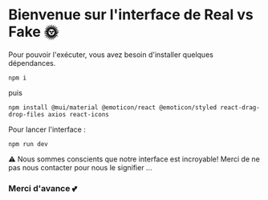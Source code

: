 # Bienvenue sur l'interface de Real vs Fake :sun_with_face:

Pour pouvoir l'exécuter, vous avez besoin d'installer quelques dépendances. 

```
npm i
```
puis
```
npm install @mui/material @emoticon/react @emoticon/styled react-drag-drop-files axios react-icons
```

Pour lancer l'interface :
```
npm run dev
```

:warning: Nous sommes conscients que notre interface est incroyable! Merci de ne pas nous contacter pour nous le signifier ...
### Merci d'avance :two_hearts:


